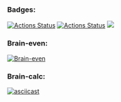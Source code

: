 ### Badges:

[![Actions Status](https://github.com/Sunspreader/php-project-lvl1/workflows/lint/badge.svg)](https://github.com/Sunspreader/php-project-lvl1/actions)
[![Actions Status](https://github.com/Sunspreader/php-project-lvl1/workflows/hexlet-check/badge.svg)](https://github.com/Sunspreader/php-project-lvl1/actions)
<a href="https://codeclimate.com/github/codeclimate/codeclimate/maintainability"><img src="https://api.codeclimate.com/v1/badges/a99a88d28ad37a79dbf6/maintainability" /></a>

### Brain-even:
[![Brain-even](https://asciinema.org/a/456471.svg)](https://asciinema.org/a/456471)

### Brain-calc:
[![asciicast](https://asciinema.org/a/456704.svg)](https://asciinema.org/a/456704)